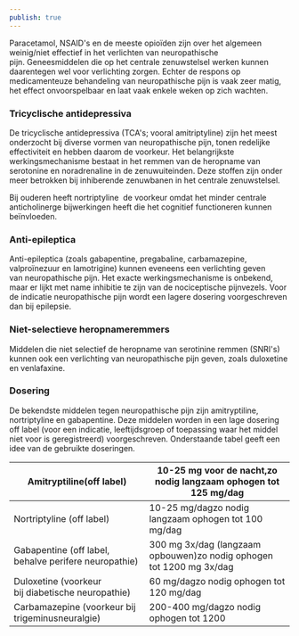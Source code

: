 ```yaml
---
publish: true
---
```


Paracetamol, NSAID's en de meeste opioïden zijn over het algemeen weinig/niet effectief in het verlichten van neuropathische pijn. Geneesmiddelen die op het centrale zenuwstelsel werken kunnen daarentegen wel voor verlichting zorgen. Echter de respons op medicamenteuze behandeling van neuropathische pijn is vaak zeer matig, het effect onvoorspelbaar en laat vaak enkele weken op zich wachten.

### **Tricyclische antidepressiva**

De tricyclische antidepressiva (TCA's; vooral amitriptyline) zijn het meest onderzocht bij diverse vormen van neuropathische pijn, tonen redelijke effectiviteit en hebben daarom de voorkeur. Het belangrijkste werkingsmechanisme bestaat in het remmen van de heropname van serotonine en noradrenaline in de zenuwuiteinden. Deze stoffen zijn onder meer betrokken bij inhiberende zenuwbanen in het centrale zenuwstelsel.

Bij ouderen heeft nortriptyline  de voorkeur omdat het minder centrale anticholinerge bijwerkingen heeft die het cognitief functioneren kunnen beïnvloeden.

### **Anti-epileptica**

Anti-epileptica (zoals gabapentine, pregabaline, carbamazepine, valproïnezuur en lamotrigine) kunnen eveneens een verlichting geven van neuropathische pijn. Het exacte werkingsmechanisme is onbekend, maar er lijkt met name inhibitie te zijn van de nociceptische pijnvezels. Voor de indicatie neuropathische pijn wordt een lagere dosering voorgeschreven dan bij epilepsie.

### **Niet-selectieve heropnameremmers**

Middelen die niet selectief de heropname van serotinine remmen (SNRI's) kunnen ook een verlichting van neuropathische pijn geven, zoals duloxetine en venlafaxine.

### **Dosering**

De bekendste middelen tegen neuropathische pijn zijn amitryptiline, nortriptyline en gabapentine. Deze middelen worden in een lage dosering off label (voor een indicatie, leeftijdsgroep of toepassing waar het middel niet voor is geregistreerd) voorgeschreven. Onderstaande tabel geeft een idee van de gebruikte doseringen.

| Amitryptiline(off label) | 10-25 mg voor de nacht,zo nodig langzaam ophogen tot 125 mg/dag |
| --- | --- |
| Nortriptyline (off label) | 10-25 mg/dagzo nodig langzaam ophogen tot 100 mg/dag |
| Gabapentine (off label, behalve perifere neuropathie) | 300 mg 3x/dag (langzaam opbouwen)zo nodig ophogen tot 1200 mg 3x/dag |
| Duloxetine (voorkeur bij diabetische neuropathie) | 60 mg/dagzo nodig ophogen tot 120 mg/dag |
| Carbamazepine (voorkeur bij trigeminusneuralgie) | 200-400 mg/dagzo nodig ophogen tot 1200 |